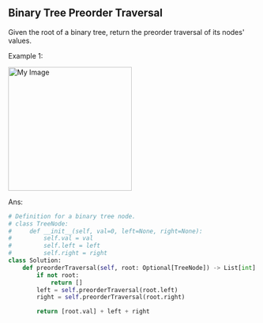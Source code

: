 ## Binary Tree Preorder Traversal

Given the root of a binary tree, return the preorder traversal of its nodes' values.

 

Example 1:

<img src="https://assets.leetcode.com/uploads/2020/09/15/inorder_1.jpg" alt="My Image" height="250" />


Ans:

```py
# Definition for a binary tree node.
# class TreeNode:
#     def __init__(self, val=0, left=None, right=None):
#         self.val = val
#         self.left = left
#         self.right = right
class Solution:
    def preorderTraversal(self, root: Optional[TreeNode]) -> List[int]: 
        if not root:
            return []
        left = self.preorderTraversal(root.left)
        right = self.preorderTraversal(root.right)

        return [root.val] + left + right
```



